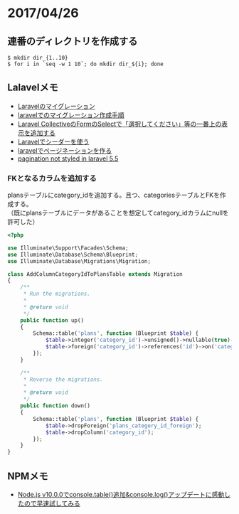 # 2017/04/26
## 連番のディレクトリを作成する
```
$ mkdir dir_{1..10}
$ for i in `seq -w 1 10`; do mkdir dir_${i}; done
```

## Lalavelメモ
* [Laravelのマイグレーション](https://qiita.com/shosho/items/a5a5839735dfef9214b1)
* [laravelでのマイグレーション作成手順](https://qiita.com/Thiru0000/items/83964c6ff8d8fecc4cfe)
* [Laravel CollectiveのFormのSelectで「選択してください」等の一番上の表示を追加する](https://qiita.com/fagai/items/1cd2810f10fdc3e2bff4)
* [Laravelでシーダーを使う](https://qiita.com/shosho/items/b69db263a494edfe3b21)
* [laravelでページネーションを作る](https://qiita.com/takky/items/0153209f9eed58e72e5f)
* [pagination not styled in laravel 5.5](https://stackoverflow.com/questions/46617600/pagination-not-styled-in-laravel-5-5)


### FKとなるカラムを追加する
plansテーブルにcategory_idを追加する。且つ、categoriesテーブルとFKを作成する。  
（既にplansテーブルにデータがあることを想定してcategory_idカラムにnullを許可した）

```php
<?php

use Illuminate\Support\Facades\Schema;
use Illuminate\Database\Schema\Blueprint;
use Illuminate\Database\Migrations\Migration;

class AddColumnCategoryIdToPlansTable extends Migration
{
    /**
     * Run the migrations.
     *
     * @return void
     */
    public function up()
    {
        Schema::table('plans', function (Blueprint $table) {
            $table->integer('category_id')->unsigned()->nullable(true)->after('user_id');
            $table->foreign('category_id')->references('id')->on('categories')->onDelete('cascade')->onUpdate('cascade');
        });
    }

    /**
     * Reverse the migrations.
     *
     * @return void
     */
    public function down()
    {
        Schema::table('plans', function (Blueprint $table) {
            $table->dropForeign('plans_category_id_foreign');
            $table->dropColumn('category_id');
        });
    }
}
```

## NPMメモ
* [Node.js v10.0.0でconsole.table()追加&console.log()アップデートに感動したので早速試してみる](https://qiita.com/n0bisuke/items/60e52cde73343bbe7703)